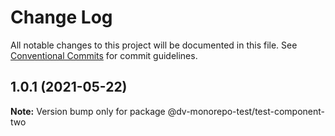 # Change Log

All notable changes to this project will be documented in this file.
See [Conventional Commits](https://conventionalcommits.org) for commit guidelines.

## 1.0.1 (2021-05-22)

**Note:** Version bump only for package @dv-monorepo-test/test-component-two

